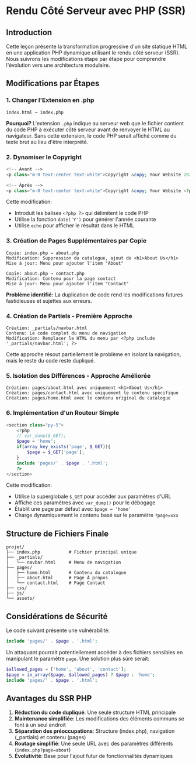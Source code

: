 # Rendu Côté Serveur avec PHP (SSR)

## Introduction
Cette leçon présente la transformation progressive d'un site statique HTML en une application PHP dynamique utilisant le rendu côté serveur (SSR). Nous suivrons les modifications étape par étape pour comprendre l'évolution vers une architecture modulaire.

## Modifications par Étapes

### 1. Changer l'Extension en .php
```
index.html → index.php
```

**Pourquoi?** L'extension `.php` indique au serveur web que le fichier contient du code PHP à exécuter côté serveur avant de renvoyer le HTML au navigateur. Sans cette extension, le code PHP serait affiché comme du texte brut au lieu d'être interprété.

### 2. Dynamiser le Copyright
```php
<!-- Avant -->
<p class="m-0 text-center text-white">Copyright &copy; Your Website 2023</p>

<!-- Après -->
<p class="m-0 text-center text-white">Copyright &copy; Your Website <?php echo date('Y'); ?></p>
```

Cette modification:
- Introduit les balises `<?php ?>` qui délimitent le code PHP
- Utilise la fonction `date('Y')` pour générer l'année courante
- Utilise `echo` pour afficher le résultat dans le HTML

### 3. Création de Pages Supplémentaires par Copie
```
Copie: index.php → about.php
Modification: Suppression du catalogue, ajout de <h1>About Us</h1>
Mise à jour: Menu pour ajouter l'item "About" 

Copie: about.php → contact.php
Modification: Contenu pour la page contact
Mise à jour: Menu pour ajouter l'item "Contact" 
```

**Problème identifié:** La duplication de code rend les modifications futures fastidieuses et sujettes aux erreurs.

### 4. Création de Partiels - Première Approche
```
Création: _partials/navbar.html
Contenu: Le code complet du menu de navigation
Modification: Remplacer le HTML du menu par <?php include '_partials/navbar.html'; ?>
```

Cette approche résout partiellement le problème en isolant la navigation, mais le reste du code reste dupliqué.

### 5. Isolation des Différences - Approche Améliorée
```
Création: pages/about.html avec uniquement <h1>About Us</h1>
Création: pages/contact.html avec uniquement le contenu spécifique
Création: pages/home.html avec le contenu original du catalogue
```

### 6. Implémentation d'un Routeur Simple
```php
<section class="py-5">
    <?php
    // var_dump($_GET); 
    $page = 'home';
    if(array_key_exists('page', $_GET)){
        $page = $_GET['page'];
    }
    include 'pages/' . $page . '.html';
    ?>
</section>
```

Cette modification:
- Utilise la superglobale `$_GET` pour accéder aux paramètres d'URL
- Affiche ces paramètres avec `var_dump()` pour le débogage
- Établit une page par défaut avec `$page = 'home'`
- Charge dynamiquement le contenu basé sur le paramètre `?page=xxx`

## Structure de Fichiers Finale

```
projet/
├── index.php           # Fichier principal unique
├── _partials/
│   └── navbar.html     # Menu de navigation
├── pages/
│   ├── home.html       # Contenu du catalogue
│   ├── about.html      # Page À propos
│   └── contact.html    # Page Contact
├── css/
├── js/
└── assets/
```

## Considérations de Sécurité

Le code suivant présente une vulnérabilité:

```php
include 'pages/' . $page . '.html';
```

Un attaquant pourrait potentiellement accéder à des fichiers sensibles en manipulant le paramètre `page`. Une solution plus sûre serait:

```php
$allowed_pages = ['home', 'about', 'contact'];
$page = in_array($page, $allowed_pages) ? $page : 'home';
include 'pages/' . $page . '.html';
```

## Avantages du SSR PHP

1. **Réduction du code dupliqué**: Une seule structure HTML principale
2. **Maintenance simplifiée**: Les modifications des éléments communs se font à un seul endroit
3. **Séparation des préoccupations**: Structure (index.php), navigation (_partials) et contenu (pages)
4. **Routage simplifié**: Une seule URL avec des paramètres différents (`index.php?page=about`)
5. **Évolutivité**: Base pour l'ajout futur de fonctionnalités dynamiques